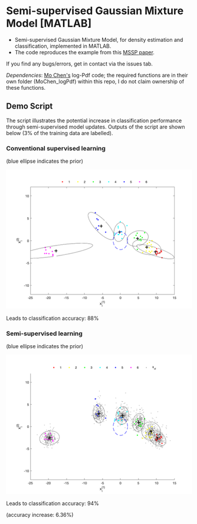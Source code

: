 # Semi-supervised Gaussian Mixture Model [MATLAB]

* Semi-supervised Gaussian Mixture Model, for density estimation and classification, implemented in MATLAB.
* The code reproduces the example from this [MSSP paper](https://www.sciencedirect.com/science/article/pii/S088832702030039X).

If you find any bugs/errors, get in contact via the issues tab.

*Dependencies*: [Mo Chen's](https://github.com/sth4nth) log-Pdf code; the required functions are in their own folder (MoChen_logPdf) within this repo, I do not claim ownership of these functions.

## Demo Script
The script illustrates the potential increase in classification performance through semi-supervised model updates. Outputs of the script are shown below (3% of the training data are labelled).

### Conventional supervised learning

(blue ellipse indicates the prior)

![](images/supervised.png?raw=true)

Leads to classification accuracy: 88%

### Semi-supervised learning

(blue ellipse indicates the prior)

![](images/semisupervised.png?raw=true)

Leads to classification accuracy: 94%

(accuracy increase: 6.36%)
